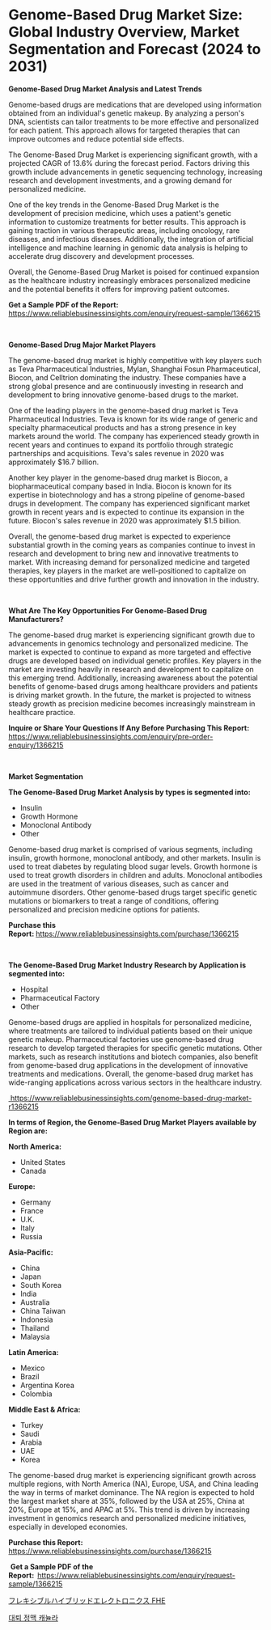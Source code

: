 <p><h1>Genome-Based Drug Market Size: Global Industry Overview, Market Segmentation and Forecast (2024 to 2031)</h1></p><p><strong>Genome-Based Drug Market Analysis and Latest Trends</strong></p>
<p><p>Genome-based drugs are medications that are developed using information obtained from an individual's genetic makeup. By analyzing a person's DNA, scientists can tailor treatments to be more effective and personalized for each patient. This approach allows for targeted therapies that can improve outcomes and reduce potential side effects.</p><p>The Genome-Based Drug Market is experiencing significant growth, with a projected CAGR of 13.6% during the forecast period. Factors driving this growth include advancements in genetic sequencing technology, increasing research and development investments, and a growing demand for personalized medicine.</p><p>One of the key trends in the Genome-Based Drug Market is the development of precision medicine, which uses a patient's genetic information to customize treatments for better results. This approach is gaining traction in various therapeutic areas, including oncology, rare diseases, and infectious diseases. Additionally, the integration of artificial intelligence and machine learning in genomic data analysis is helping to accelerate drug discovery and development processes.</p><p>Overall, the Genome-Based Drug Market is poised for continued expansion as the healthcare industry increasingly embraces personalized medicine and the potential benefits it offers for improving patient outcomes.</p></p>
<p><strong>Get a Sample PDF of the Report:&nbsp;</strong> <a href="https://www.reliablebusinessinsights.com/enquiry/request-sample/1366215">https://www.reliablebusinessinsights.com/enquiry/request-sample/1366215</a></p>
<p>&nbsp;</p>
<p><strong>Genome-Based Drug Major Market Players</strong></p>
<p><p>The genome-based drug market is highly competitive with key players such as Teva Pharmaceutical Industries, Mylan, Shanghai Fosun Pharmaceutical, Biocon, and Celltrion dominating the industry. These companies have a strong global presence and are continuously investing in research and development to bring innovative genome-based drugs to the market.</p><p>One of the leading players in the genome-based drug market is Teva Pharmaceutical Industries. Teva is known for its wide range of generic and specialty pharmaceutical products and has a strong presence in key markets around the world. The company has experienced steady growth in recent years and continues to expand its portfolio through strategic partnerships and acquisitions. Teva's sales revenue in 2020 was approximately $16.7 billion.</p><p>Another key player in the genome-based drug market is Biocon, a biopharmaceutical company based in India. Biocon is known for its expertise in biotechnology and has a strong pipeline of genome-based drugs in development. The company has experienced significant market growth in recent years and is expected to continue its expansion in the future. Biocon's sales revenue in 2020 was approximately $1.5 billion.</p><p>Overall, the genome-based drug market is expected to experience substantial growth in the coming years as companies continue to invest in research and development to bring new and innovative treatments to market. With increasing demand for personalized medicine and targeted therapies, key players in the market are well-positioned to capitalize on these opportunities and drive further growth and innovation in the industry.</p></p>
<p>&nbsp;</p>
<p><strong>What Are The Key Opportunities For Genome-Based Drug Manufacturers?</strong></p>
<p><p>The genome-based drug market is experiencing significant growth due to advancements in genomics technology and personalized medicine. The market is expected to continue to expand as more targeted and effective drugs are developed based on individual genetic profiles. Key players in the market are investing heavily in research and development to capitalize on this emerging trend. Additionally, increasing awareness about the potential benefits of genome-based drugs among healthcare providers and patients is driving market growth. In the future, the market is projected to witness steady growth as precision medicine becomes increasingly mainstream in healthcare practice.</p></p>
<p><strong>Inquire or Share Your Questions If Any Before Purchasing This Report:</strong> <a href="https://www.reliablebusinessinsights.com/enquiry/pre-order-enquiry/1366215">https://www.reliablebusinessinsights.com/enquiry/pre-order-enquiry/1366215</a></p>
<p>&nbsp;</p>
<p><strong>Market Segmentation</strong></p>
<p><strong>The Genome-Based Drug Market Analysis by types is segmented into:</strong></p>
<p><ul><li>Insulin</li><li>Growth Hormone</li><li>Monoclonal Antibody</li><li>Other</li></ul></p>
<p><p>Genome-based drug market is comprised of various segments, including insulin, growth hormone, monoclonal antibody, and other markets. Insulin is used to treat diabetes by regulating blood sugar levels. Growth hormone is used to treat growth disorders in children and adults. Monoclonal antibodies are used in the treatment of various diseases, such as cancer and autoimmune disorders. Other genome-based drugs target specific genetic mutations or biomarkers to treat a range of conditions, offering personalized and precision medicine options for patients.</p></p>
<p><strong>Purchase this Report:&nbsp;</strong><a href="https://www.reliablebusinessinsights.com/purchase/1366215">https://www.reliablebusinessinsights.com/purchase/1366215</a></p>
<p>&nbsp;</p>
<p><strong>The Genome-Based Drug Market Industry Research by Application is segmented into:</strong></p>
<p><ul><li>Hospital</li><li>Pharmaceutical Factory</li><li>Other</li></ul></p>
<p><p>Genome-based drugs are applied in hospitals for personalized medicine, where treatments are tailored to individual patients based on their unique genetic makeup. Pharmaceutical factories use genome-based drug research to develop targeted therapies for specific genetic mutations. Other markets, such as research institutions and biotech companies, also benefit from genome-based drug applications in the development of innovative treatments and medications. Overall, the genome-based drug market has wide-ranging applications across various sectors in the healthcare industry.</p></p>
<p><a href="https://www.reliablebusinessinsights.com/genome-based-drug-market-r1366215">&nbsp;https://www.reliablebusinessinsights.com/genome-based-drug-market-r1366215</a></p>
<p><strong>In terms of Region, the Genome-Based Drug Market Players available by Region are:</strong></p>
<p>
    <p> <strong> North America: </strong>
        <ul>
            <li>United States</li>
            <li>Canada</li>
        </ul>
        </p> 
    <p> <strong> Europe: </strong>
        <ul>
            <li>Germany</li>
            <li>France</li>
            <li>U.K.</li>
            <li>Italy</li>
            <li>Russia</li>
        </ul>
        </p> 
    <p> <strong> Asia-Pacific: </strong>
        <ul>
            <li>China</li>
            <li>Japan</li>
            <li>South Korea</li>
            <li>India</li>
            <li>Australia</li>
            <li>China Taiwan</li>
            <li>Indonesia</li>
            <li>Thailand</li>
            <li>Malaysia</li>
        </ul>
        </p> 
    <p> <strong> Latin America: </strong>
        <ul>
            <li>Mexico</li>
            <li>Brazil</li>
            <li>Argentina Korea</li>
            <li>Colombia</li>
        </ul>
        </p> 
    <p> <strong> Middle East & Africa: </strong>
        <ul>
            <li>Turkey</li>
            <li>Saudi</li>
            <li>Arabia</li>
            <li>UAE</li>
            <li>Korea</li>
        </ul>
    </p>
    </p>
<p><p>The genome-based drug market is experiencing significant growth across multiple regions, with North America (NA), Europe, USA, and China leading the way in terms of market dominance. The NA region is expected to hold the largest market share at 35%, followed by the USA at 25%, China at 20%, Europe at 15%, and APAC at 5%. This trend is driven by increasing investment in genomics research and personalized medicine initiatives, especially in developed economies.</p></p>
<p><strong>Purchase this Report: </strong><a href="https://www.reliablebusinessinsights.com/purchase/1366215">https://www.reliablebusinessinsights.com/purchase/1366215</a></p>
<p>&nbsp;<strong>Get a Sample PDF of the Report:&nbsp;&nbsp;</strong><a href="https://www.reliablebusinessinsights.com/enquiry/request-sample/1366215">https://www.reliablebusinessinsights.com/enquiry/request-sample/1366215</a></p>
<p><strong></strong></p>
<p><p><a href="https://github.com/vtbvgl20191192/Market-Research-Report-List-3/blob/main/3564062124012.md">フレキシブルハイブリッドエレクトロニクス FHE</a></p><p><a href="https://github.com/raap8632/Market-Research-Report-List-2/blob/main/7651123125626.md">대퇴 정맥 캐뉼라</a></p></p>